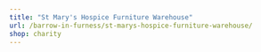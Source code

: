 ```yaml
---
title: "St Mary's Hospice Furniture Warehouse"
url: /barrow-in-furness/st-marys-hospice-furniture-warehouse/
shop: charity
---
```

